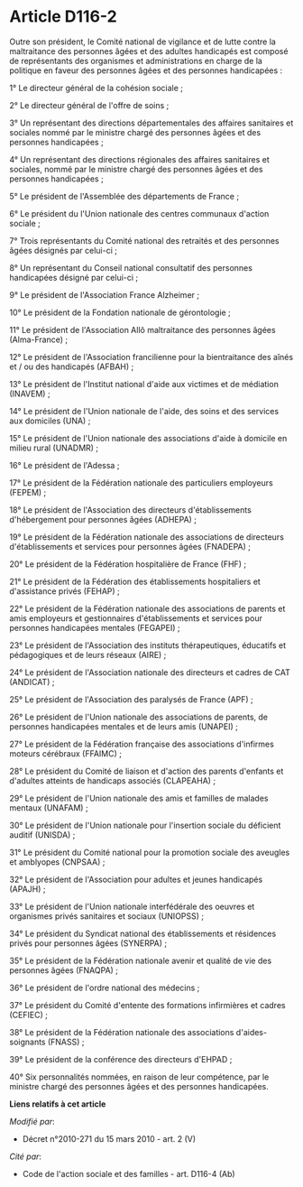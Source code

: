 # Article D116-2

Outre son président, le Comité national de vigilance et de lutte contre la maltraitance des personnes âgées et des adultes
handicapés est composé de représentants des organismes et administrations en charge de la politique en faveur des personnes
âgées et des personnes handicapées : 

1° Le directeur général de la cohésion sociale ; 

2° Le           directeur général de l'offre de soins  ; 

3° Un représentant des directions départementales des affaires sanitaires et sociales nommé par le ministre chargé des
personnes âgées et des personnes handicapées ; 

4° Un représentant des directions régionales des affaires sanitaires et sociales, nommé par le ministre chargé des personnes
âgées et des personnes handicapées ; 

5° Le président de l'Assemblée des départements de France ; 

6° Le président du l'Union nationale des centres communaux d'action sociale ; 

7° Trois représentants du Comité national des retraités et des personnes âgées désignés par celui-ci ; 

8° Un représentant du Conseil national consultatif des personnes handicapées désigné par celui-ci ; 

9° Le président de l'Association France Alzheimer ; 

10° Le président de la Fondation nationale de gérontologie ; 

11° Le président de l'Association Allô maltraitance des personnes âgées (Alma-France) ; 

12° Le président de l'Association francilienne pour la bientraitance des aînés et / ou des handicapés (AFBAH) ; 

13° Le président de l'Institut national d'aide aux victimes et de médiation (INAVEM) ; 

14° Le président de l'Union nationale de l'aide, des soins et des services aux domiciles (UNA) ; 

15° Le président de l'Union nationale des associations d'aide à domicile en milieu rural (UNADMR) ; 

16° Le président de l'Adessa ; 

17° Le président de la Fédération nationale des particuliers employeurs (FEPEM) ; 

18° Le président de l'Association des directeurs d'établissements d'hébergement pour personnes âgées (ADHEPA) ; 

19° Le président de la Fédération nationale des associations de directeurs d'établissements et services pour personnes âgées
(FNADEPA) ; 

20° Le président de la Fédération hospitalière de France (FHF) ; 

21° Le président de la Fédération des établissements hospitaliers et d'assistance privés (FEHAP) ; 

22° Le président de la Fédération nationale des associations de parents et amis employeurs et gestionnaires d'établissements
et services pour personnes handicapées mentales (FEGAPEI) ; 

23° Le président de l'Association des instituts thérapeutiques, éducatifs et pédagogiques et de leurs réseaux (AIRE) ; 

24° Le président de l'Association nationale des directeurs et cadres de CAT (ANDICAT) ; 

25° Le président de l'Association des paralysés de France (APF) ; 

26° Le président de l'Union nationale des associations de parents, de personnes handicapées mentales et de leurs amis
(UNAPEI) ; 

27° Le président de la Fédération française des associations d'infirmes moteurs cérébraux (FFAIMC) ; 

28° Le président du Comité de liaison et d'action des parents d'enfants et d'adultes atteints de handicaps associés
(CLAPEAHA) ; 

29° Le président de l'Union nationale des amis et familles de malades mentaux (UNAFAM) ; 

30° Le président de l'Union nationale pour l'insertion sociale du déficient auditif (UNISDA) ; 

31° Le président du Comité national pour la promotion sociale des aveugles et amblyopes (CNPSAA) ; 

32° Le président de l'Association pour adultes et jeunes handicapés (APAJH) ; 

33° Le président de l'Union nationale interfédérale des oeuvres et organismes privés sanitaires et sociaux (UNIOPSS) ; 

34° Le président du Syndicat national des établissements et résidences privés pour personnes âgées (SYNERPA) ; 

35° Le président de la Fédération nationale avenir et qualité de vie des personnes âgées (FNAQPA) ; 

36° Le président de l'ordre national des médecins ; 

37° Le président du Comité d'entente des formations infirmières et cadres (CEFIEC) ; 

38° Le président de la Fédération nationale des associations d'aides-soignants (FNASS) ; 

39° Le président de la conférence des directeurs d'EHPAD ; 

40° Six personnalités nommées, en raison de leur compétence, par le ministre chargé des personnes âgées et des personnes
handicapées.

**Liens relatifs à cet article**

_Modifié par_:

  - Décret n°2010-271 du 15 mars 2010 - art. 2 (V)

_Cité par_:

  - Code de l'action sociale et des familles - art. D116-4 (Ab)
